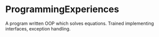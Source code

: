 # ProgrammingExperiences
A program written OOP which solves equations. Trained implementing interfaces, exception handling.
